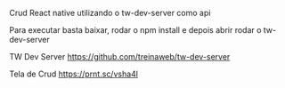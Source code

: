 Crud React native utilizando o tw-dev-server como api

Para executar basta baixar, rodar o npm install e depois abrir rodar o tw-dev-server

TW Dev Server
https://github.com/treinaweb/tw-dev-server

Tela de Crud
https://prnt.sc/vsha4l
